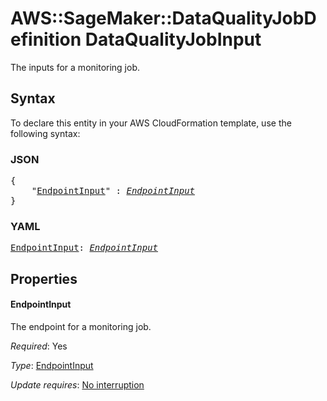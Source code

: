 # AWS::SageMaker::DataQualityJobDefinition DataQualityJobInput

The inputs for a monitoring job.

## Syntax

To declare this entity in your AWS CloudFormation template, use the following syntax:

### JSON

<pre>
{
    "<a href="#endpointinput" title="EndpointInput">EndpointInput</a>" : <i><a href="endpointinput.md">EndpointInput</a></i>
}
</pre>

### YAML

<pre>
<a href="#endpointinput" title="EndpointInput">EndpointInput</a>: <i><a href="endpointinput.md">EndpointInput</a></i>
</pre>

## Properties

#### EndpointInput

The endpoint for a monitoring job.

_Required_: Yes

_Type_: <a href="endpointinput.md">EndpointInput</a>

_Update requires_: [No interruption](https://docs.aws.amazon.com/AWSCloudFormation/latest/UserGuide/using-cfn-updating-stacks-update-behaviors.html#update-no-interrupt)

